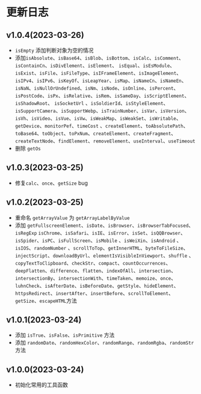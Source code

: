 # 更新日志

## v1.0.4(2023-03-26)

- `isEmpty` 添加判断对象为空的情况
- 添加`isAbsolute`、`isBase64`、`isBlob`、`isBottom`、`isCalc`、`isComment`、`isContainCn`、`isDivElement`、`isElement`、 `isEqual`、`isEsModule`、`isExist`、`isFile`、`isFileType`、`isIFrameElement`、`isImageElement`、`isIPv4`、`isIPv6`、`isKeyOf`、`isLeapYear`、`isMap`、`isNameCn`、`isNameEn`、`isNaN`、`isNullOrUndefined`、`isNm`、`isNode`、`isOnline`、`isPercent`、`isPostCode`、`isPx`、`isRelative`、`isRem`、`isSameDay`、`isScriptElement`、`isShadowRoot`、 `isSocketUrl`
  、`isSoldierId`、`isStyleElement`、`isSupportCamera`、`isSupportWebp`、`isTrainNumber`、`isVar`、`isVersion`、`isVh`、`isVideo`、`isVue`、`isVw`、`isWeakMap`、`isWeakSet`、`isWritable`、`getDevice`、`monitorPef`、`timeCost`
  、`createElement`、`toAbsolutePath`、`toBase64`、`toObject`、`toPxNum`、`createElement`、`createFragment`、`createTextNode`、`findElement`、`removeElement`、`useInterval`、`useTimeout`
- 删除 `getOs`

## v1.0.3(2023-03-25)

- 修复`calc`、`once`、`getSize` bug

## v1.0.2(2023-03-25)

- 重命名 `getArrayValue` 为 `getArrayLabelByValue`
- 添加 `getFullscreenElement`、`isDate`、`isBrowser`、`isBrowserTabFocused`、`isRegExp` `isChrome`、`isSafari`、`isIE`、`isError`、`isSet`、`isQQBrowser`、`isSpider`、`isPC`、`isFullScreen`、`isMobile` 、`isWeiXin`、`isAndroid` 、`isIOS`、`randomNumber` 、`scrollToTop`、`getInnerHTML`、`byteToFileSize`、`injectScript`、`downloadByUrl`、`elementIsVisibleInViewport`、`shuffle` 、`copyTextToClipboard`、`checkStr`、`compact`、`countOccurrences`、`deepFlatten`、`difference`、`flatten`、`indexOfAll`、`intersection`、`intersectionBy`、`intersectionWith`、`timeTaken`、`memoize`、`once`、`luhnCheck`、`isAfterDate`、`isBeforeDate`、`getStyle`、`hideElement`、`httpsRedirect`、`insertAfter`、`insertBefore`、`scrollToElement`、`getSize`、`escapeHTML`方法

## v1.0.1(2023-03-24)

- 添加 `isTrue`、`isFalse`、`isPrimitive` 方法
- 添加 `randomDate`、`randomHexColor`、`randomRange`、`randomRgba`、`randomStr` 方法

## v1.0.0(2023-03-24)

- 初始化常用的工具函数
